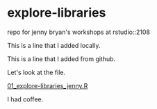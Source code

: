 # explore-libraries
repo for jenny bryan's workshops at rstudio::2108

This is a line that I added locally.

This is a line that I added from github.

Let's look at the file.

[01_explore-libraries_jenny.R](01-explore-libraries_jenny.md)

I had coffee.